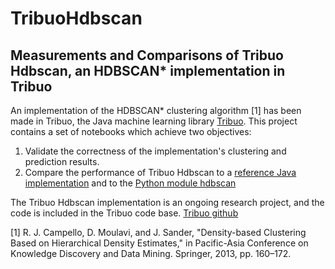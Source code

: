 # TribuoHdbscan
## Measurements and Comparisons of Tribuo Hdbscan, an HDBSCAN* implementation in Tribuo

An implementation of the HDBSCAN* clustering algorithm [1] has been made in Tribuo, the Java machine learning library [Tribuo](https://tribuo.org/). This project contains a set of notebooks which achieve two objectives:

1. Validate the correctness of the implementation's clustering and prediction results.
2. Compare the performance of Tribuo Hdbscan to a [reference Java implementation](http://lapad-web.icmc.usp.br/?portfolio_1=a-handful-of-experiments) and to the [Python module hdbscan](https://hdbscan.readthedocs.io/)

The Tribuo Hdbscan implementation is an ongoing research project, and the code is included in the Tribuo code base. [Tribuo github](https://github.com/geoffreydstewart/tribuo)


[1] R. J. Campello, D. Moulavi, and J. Sander, "Density-based Clustering Based on Hierarchical Density Estimates," in Pacific-Asia Conference on Knowledge Discovery and Data Mining. Springer, 2013, pp. 160–172.
